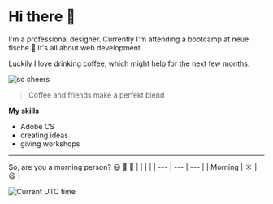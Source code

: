# Hi there 👋

I'm a professional designer. Currently I'm attending a bootcamp at neue fische.🐠
It's all about web development. 

Luckily I love drinking coffee, which might help for the next few months.

![so cheers](https://images.unsplash.com/photo-1559496417-e7f25cb247f3?ixlib=rb-4.0.3&ixid=M3wxMjA3fDB8MHxwaG90by1wYWdlfHx8fGVufDB8fHx8fA%3D%3D&auto=format&fit=crop&w=1528&q=80)

> Coffee and friends make a perfekt blend



**My skills**
- Adobe CS
- creating ideas
- giving workshops

---



So, are you a morning person?
:smiley: :wave: :butterfly: 
| | | | 
| --- | --- | --- | 
| Morning | :sunny: | :satisfied: | 


![Current UTC time](https://jojoee.jojoee.com/api/utcnowgif?utcnow)
